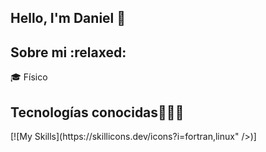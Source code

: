 ## Hello, I'm Daniel :wave:


<h2>Sobre mi :relaxed:</h2>
<!--Intro start-->

<p align="left">
🎓 Físico
<h2 >Tecnologías conocidas👨🏻‍💻</h2>
[![My Skills](https://skillicons.dev/icons?i=fortran,linux" />)]
